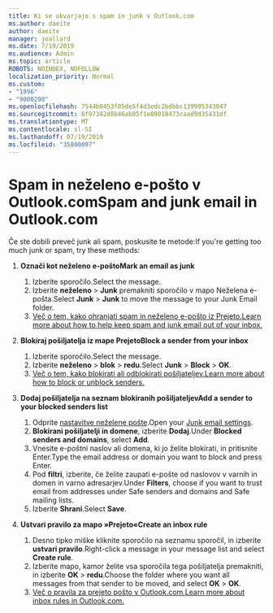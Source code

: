 ```yaml
---
title: Ki se ukvarjajo s spam in junk v Outlook.com
ms.author: daeite
author: daeite
manager: joallard
ms.date: 7/19/2019
ms.audience: Admin
ms.topic: article
ROBOTS: NOINDEX, NOFOLLOW
localization_priority: Normal
ms.custom:
- "1896"
- "9000290"
ms.openlocfilehash: 7544b0453f05de5f4d3edc2bdbbc139995343047
ms.sourcegitcommit: 8f97342d8b46ab05f1e89018473caad9d35431df
ms.translationtype: MT
ms.contentlocale: sl-SI
ms.lasthandoff: 07/19/2019
ms.locfileid: "35800097"
---
```

# <a name="spam-and-junk-email-in-outlookcom"></a><span data-ttu-id="361a9-102">Spam in neželeno e-pošto v Outlook.com</span><span class="sxs-lookup"><span data-stu-id="361a9-102">Spam and junk email in Outlook.com</span></span>

<span data-ttu-id="361a9-103">Če ste dobili preveč junk ali spam, poskusite te metode:</span><span class="sxs-lookup"><span data-stu-id="361a9-103">If you're getting too much junk or spam, try these methods:</span></span>

1. <span data-ttu-id="361a9-104">**Označi kot neželeno e-pošto**</span><span class="sxs-lookup"><span data-stu-id="361a9-104">**Mark an email as junk**</span></span>
    1. <span data-ttu-id="361a9-105">Izberite sporočilo.</span><span class="sxs-lookup"><span data-stu-id="361a9-105">Select the message.</span></span>
    1. <span data-ttu-id="361a9-106">Izberite **neželeno** > **Junk** premakniti sporočilo v mapo Neželena e-pošta.</span><span class="sxs-lookup"><span data-stu-id="361a9-106">Select **Junk** > **Junk** to move the message to your Junk Email folder.</span></span>
    1. [<span data-ttu-id="361a9-107">Več o tem, kako ohranjati spam in neželeno e-pošto iz Prejeto.</span><span class="sxs-lookup"><span data-stu-id="361a9-107">Learn more about how to help keep spam and junk email out of your inbox.</span></span>](https://support.office.com/article/a3ece97b-82f8-4a5e-9ac3-e92fa6427ae4?wt.mc_id=Office_Outlook_com_Alchemy)

1. <span data-ttu-id="361a9-108">**Blokiraj pošiljatelja iz mape Prejeto**</span><span class="sxs-lookup"><span data-stu-id="361a9-108">**Block a sender from your inbox**</span></span>
    1. <span data-ttu-id="361a9-109">Izberite sporočilo.</span><span class="sxs-lookup"><span data-stu-id="361a9-109">Select the message.</span></span>
    1. <span data-ttu-id="361a9-110">Izberite **neželeno** > **blok** > **redu**.</span><span class="sxs-lookup"><span data-stu-id="361a9-110">Select **Junk** > **Block** > **OK**.</span></span>
    1. [<span data-ttu-id="361a9-111">Več o tem, kako blokirati ali odblokirati pošiljateljev.</span><span class="sxs-lookup"><span data-stu-id="361a9-111">Learn more about how to block or unblock senders.</span></span>](https://support.office.com/article/afba1c94-77bb-4f50-8b85-057cf52f4d5e?wt.mc_id=Office_Outlook_com_Alchemy)

1. <span data-ttu-id="361a9-112">**Dodaj pošiljatelja na seznam blokiranih pošiljateljev**</span><span class="sxs-lookup"><span data-stu-id="361a9-112">**Add a sender to your blocked senders list**</span></span>
    1. <span data-ttu-id="361a9-113">Odprite [nastavitve neželene pošte](https://outlook.live.com/mail/options/mail/junkEmail/blockedSendersAndDomainsV2).</span><span class="sxs-lookup"><span data-stu-id="361a9-113">Open your [Junk email settings](https://outlook.live.com/mail/options/mail/junkEmail/blockedSendersAndDomainsV2).</span></span>
    1. <span data-ttu-id="361a9-114">**Blokirani pošiljatelji in domene**, izberite **Dodaj**.</span><span class="sxs-lookup"><span data-stu-id="361a9-114">Under **Blocked senders and domains**, select **Add**.</span></span>
    1. <span data-ttu-id="361a9-115">Vnesite e-poštni naslov ali domena, ki jo želite blokirati, in pritisnite Enter.</span><span class="sxs-lookup"><span data-stu-id="361a9-115">Type the email address or domain you want to block and press Enter.</span></span>
    1. <span data-ttu-id="361a9-116">Pod **filtri**, izberite, če želite zaupati e-pošte od naslovov v varnih in domen in varno adresarjev.</span><span class="sxs-lookup"><span data-stu-id="361a9-116">Under **Filters**, choose if you want to trust email from addresses under Safe senders and domains and Safe mailing lists.</span></span>
    1. <span data-ttu-id="361a9-117">Izberite **Shrani**.</span><span class="sxs-lookup"><span data-stu-id="361a9-117">Select **Save**.</span></span>

1. <span data-ttu-id="361a9-118">**Ustvari pravilo za mapo »Prejeto«**</span><span class="sxs-lookup"><span data-stu-id="361a9-118">**Create an inbox rule**</span></span>
    1. <span data-ttu-id="361a9-119">Desno tipko miške kliknite sporočilo na seznamu sporočil, in izberite **ustvari pravilo**.</span><span class="sxs-lookup"><span data-stu-id="361a9-119">Right-click a message in your message list and select **Create rule**.</span></span>
    1. <span data-ttu-id="361a9-120">Izberite mapo, kamor želite vsa sporočila tega pošiljatelja premakniti, in izberite **OK** > **redu**.</span><span class="sxs-lookup"><span data-stu-id="361a9-120">Choose the folder where you want all messages from that sender to be moved, and select **OK** > **OK**.</span></span>
    1. [<span data-ttu-id="361a9-121">Več o pravila za prejeto pošto v Outlook.com.</span><span class="sxs-lookup"><span data-stu-id="361a9-121">Learn more about inbox rules in Outlook.com.</span></span>](https://support.office.com/article/4b094371-a5d7-49bd-8b1b-4e4896a7cc5d?wt.mc_id=Office_Outlook_com_Alchemy)